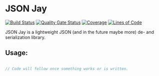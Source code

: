 # JSON Jay
[![Build Status](https://jenkins.shodan.fyi/buildStatus/icon?job=JSON-Jay)](https://jenkins.shodan.fyi/job/JSON-Jay/)
[![Quality Gate Status](https://sonarqube.shodan.fyi/api/project_badges/measure?project=TL044CN_JSON-Jay_158c3974-65a4-44d8-818d-46b945a4c950&metric=alert_status&token=sqb_212527daf220600ec9d238e82acf95811c55b799)](https://sonarqube.shodan.fyi/dashboard?id=TL044CN_JSON-Jay_158c3974-65a4-44d8-818d-46b945a4c950)
[![Coverage](https://sonarqube.shodan.fyi/api/project_badges/measure?project=TL044CN_JSON-Jay_158c3974-65a4-44d8-818d-46b945a4c950&metric=coverage&token=sqb_212527daf220600ec9d238e82acf95811c55b799)](https://sonarqube.shodan.fyi/dashboard?id=TL044CN_JSON-Jay_158c3974-65a4-44d8-818d-46b945a4c950)
[![Lines of Code](https://sonarqube.shodan.fyi/api/project_badges/measure?project=TL044CN_JSON-Jay_158c3974-65a4-44d8-818d-46b945a4c950&metric=ncloc&token=sqb_212527daf220600ec9d238e82acf95811c55b799)](https://sonarqube.shodan.fyi/dashboard?id=TL044CN_JSON-Jay_158c3974-65a4-44d8-818d-46b945a4c950)

JSON Jay is a lightweight JSON (and in the future maybe more) de- and serialization library.

## Usage:

```c++

// Code will follow once something works or is written.

```
